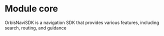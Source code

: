# Module core
OrbisNaviSDK is a navigation SDK that provides various features, including search, routing, and guidance
